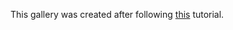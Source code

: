 This gallery was created after following [this](https://www.youtube.com/watch?v=7ZO2RTMNSAY) tutorial.